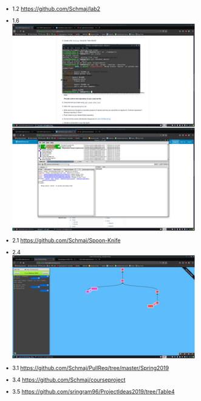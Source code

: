 - 1.2 https://github.com/Schmaj/lab2

- 1.6 ![Log](images/lab2gitlog.png) ![Gitk](images/lab2gitk.png)

- 2.1 https://github.com/Schmaj/Spoon-Knife

- 2.4 ![Branches](images/lab2branching.png)

- 3.1 https://github.com/Schmaj/PullReq/tree/master/Spring2019

- 3.4 https://github.com/Schmaj/courseproject

- 3.5 https://github.com/sringram96/ProjectIdeas2019/tree/Table4

